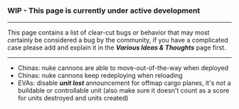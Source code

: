 ### WIP - This page is currently under active development

***

This page contains a list of clear-cut bugs or behavior that may most certainly be considered a bug by the community, if you have a complicated case please add and explain it in the _**Various Ideas & Thoughts**_ page first.

***

* Chinas: nuke cannons are able to move-out-of-the-way when deployed
* Chinas: nuke cannons keep redeploying when reloading
* EVAs: disable **_unit lost_** announcement for offmap cargo planes, it's not a buildable or controllable unit (also make sure it doesn't count as a score for units destroyed and units created)

